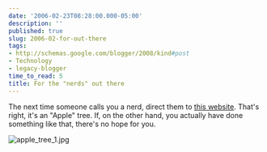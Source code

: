 ```yaml
---
date: '2006-02-23T08:28:00.000-05:00'
description: ''
published: true
slug: 2006-02-for-out-there
tags:
- http://schemas.google.com/blogger/2008/kind#post
- Technology
- legacy-blogger
time_to_read: 5
title: For the "nerds" out there
---
```


The next time someone calls you a nerd, direct them to [this website](http://www.badtech.org/appletree/index3.html). That's right, it's an "Apple" tree. If, on the other hand, you actually have done something like that, there's no hope for you.

![apple_tree_1.jpg](apple_tree_1.jpg)